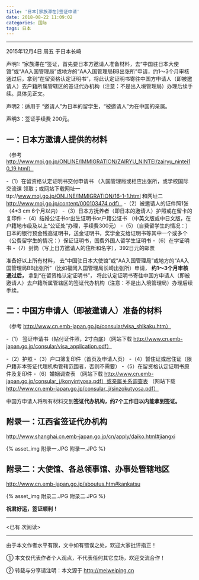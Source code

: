 ```yaml
---
title: '日本[家族滞在]签证申请'
date: 2018-08-22 11:09:02
categories: 国际
tags: 日本
---
```


---

2015年12月4日 周五 于日本长崎

声明1: “家族滞在”签证，首先要日本方邀请人准备材料，去“中国驻日本大使馆”或“AA入国管理局”或地方的“AA入国管理局BB出张所”申请，约1～3个月审核通过后，拿到“在留资格认定证明书”，将此认定证明书寄往中国方申请人（即被邀请人）去户籍所属管辖区的签证代办机构（注意：不是出入境管理局）办理后续手续。具体见正文。
 

声明2：适用于 “邀请人”为日本的留学生，“被邀请人”为在中国的亲属。 

声明3：签证手续费 200元。

<!-- more -->

## 一：日本方邀请人提供的材料

（参考 http://www.moj.go.jp/ONLINE/IMMIGRATION/ZAIRYU_NINTEI/zairyu_nintei10_19.html）

-（1）在留资格认定证明书交付申请书 （入国管理局或相应出张所，或学校国际交流课 领取；或网站下载网址一    ttp://www.moj.go.jp/ONLINE/IMMIGRATION/16-1-1.html  和网址二 http://www.moj.go.jp/content/000103474.pdf）
-（2）被邀请人的证件照1张 （4*3 cm 6个月以内）
-（3）日本方抚养者（即日本的邀请人）护照或在留卡的复印件
-（4）结婚公证书or出生证明书or户籍公证书 （中英文版或中日文版，在户籍地市级及以上“公证处“办理，手续费300元）
-（5）（自费留学生的情况：）日本的银行预金残高证明书，送金证明书，奖学金支给证明书等其中一个或多个
         （公费留学生的情况：）保证证明书，国费外国人留学生证明书
-（6）在学证明书
-（7）封筒（写上日方邀请人的住所和名字），392日元的邮票

准备好以上所有材料，
去“中国驻日本大使馆”或“AA入国管理局”或地方的“AA入国管理局BB出张所”（比如福冈入国管理局长崎出张所）申请，
**约1～3个月审核通过后，**
拿到“在留资格认定证明书”，
将此认定证明书寄往中国方申请人（即被邀请人）去户籍所属管辖区的签证代办机构（注意：不是出入境管理局）办理后续手续。 

## 二：中国方申请人（即被邀请人）准备的材料
（参考 http://www.cn.emb-japan.go.jp/consular/visa_shikaku.htm）


-（1） 签证申请书（帖付证件照，2寸白底）（网站下载 http://www.cn.emb-japan.go.jp/consular/visa_application.pdf）

-（2）护照
-（3）户口簿复印件（首页及申请人页）
-（4）暂住证或居住证（限户籍非本签证代理机构管辖范围者，否则不需要）
-（5）在留资格认定证明书原件及复印件
-（6）婚姻调查表 （网站下载 http://www.cn.emb-japan.go.jp/consular_j/konyintyosa.pdf）或亲属关系调查表 （网站下载 http://www.cn.emb-japan.go.jp/consular_j/sinzokutyosa.pdf）

 中国方申请人将所有材料交到**签证代办机构，约7个工作日以内能拿到签证。**



## 附录一：江西省签证代办机构

 http://www.shanghai.cn.emb-japan.go.jp/cn/apply/daiko.html#jiangxi

{% asset_img 附录一.JPG 附录一.JPG %}

## 附录二：大使馆、各总领事馆、办事处管辖地区

 http://www.cn.emb-japan.go.jp/aboutus.htm#kankatsu 
 

{% asset_img 附录二.JPG 附录二.JPG %}


**祝君好运，签证顺利！**





---

<span id="busuanzi_container_page_pv">
<已有 <span id="busuanzi_value_page_pv"></span> 次阅读>
</span>

---


由于本文作者水平有限，文中如有错误之处，欢迎大家批评指正！

① 本文仅代表作者个人观点，不代表任何其它立场，欢迎交流合作！

② 转载与分享请注明：本文源于 http://meiweiping.cn